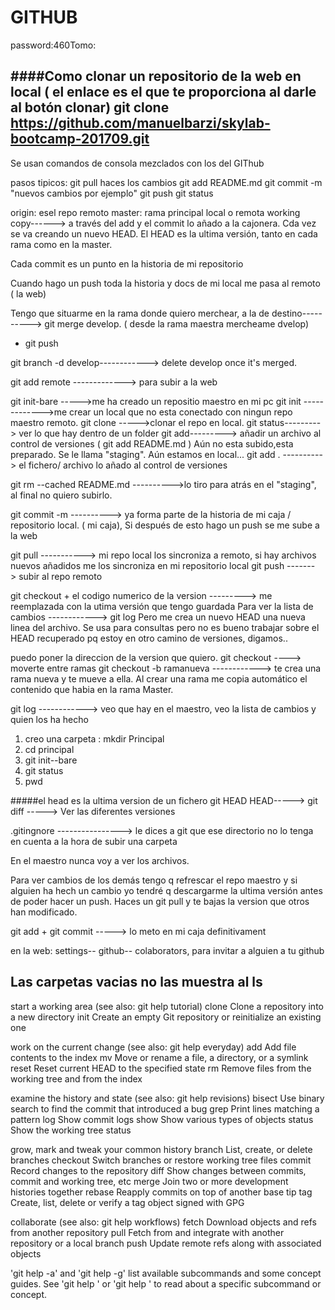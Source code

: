 GITHUB
======
password:460Tomo:

####Como clonar un repositorio de la web en local ( el enlace es el que te proporciona al darle al botón clonar)
 git clone https://github.com/manuelbarzi/skylab-bootcamp-201709.git
-------------------------------------------------------------------------------
Se usan comandos de consola mezclados con los del GIThub

pasos tipicos:
git pull
haces los cambios
git add README.md
git commit -m "nuevos cambios por ejemplo"
git push
git status

origin: esel repo remoto
master: rama principal local o remota
working copy------> a través del add y el commit lo añado a la cajonera. Cda vez se va creando un nuevo HEAD. El HEAD es la ultima versión, tanto en cada rama como en la master.

Cada commit es un punto en la historia de mi repositorio

Cuando hago un push toda la historia y docs de mi local me pasa al remoto ( la web)

Tengo que situarme en la rama donde quiero merchear, a la de destino----------> git merge develop. ( desde la rama maestra mercheame dvelop)
 + git push


git branch -d develop------------> delete develop once it's merged.

git add remote -------------> para subir a la web

git init-bare ----->me ha creado un repositio maestro en mi pc 
git init ------------->me crear un local que no esta conectado con ningun repo maestro remoto.
git clone ----->clonar el repo en local.
git status---------> ver lo que hay dentro de un folder
git add---------> añadir un archivo al control de versiones ( git add README.md ) Aún no esta subido,esta preparado. Se le llama "staging". Aún estamos en local...
git add . ----------> el fichero/ archivo lo añado al control de versiones 

git rm  --cached README.md ---------->lo tiro para atrás en el "staging", al final no quiero subirlo.


git commit -m ----------> ya forma parte de la historia de mi caja / repositorio local. ( mi caja), 
Si después de esto hago un push se me sube a la web



git pull -----------> mi repo local los sincroniza a remoto, si hay archivos nuevos añadidos me los sincroniza en mi repositorio local
git push -------> subir al repo remoto

git checkout + el codigo numerico de la version ---------> me reemplazada con la utima versión que tengo guardada
Para ver la lista de cambios ------------> git log
Pero me crea un nuevo HEAD una nueva linea del archivo. Se usa para consultas pero no es bueno trabajar  sobre el HEAD recuperado pq estoy en otro camino de versiones, digamos..



 puedo poner la direccion de la version que quiero.
git checkout ----> moverte entre ramas
git checkout -b ramanueva ------------> te crea una rama nueva y te mueve a ella. Al crear una rama me copia automático el contenido que habia en la rama Master.


git log ------------> veo que hay en el maestro, veo la lista de cambios y quien los ha hecho





 1. creo una carpeta : mkdir Principal
 2. cd principal
 3. git init--bare
 4. git status
 5. pwd
 

 
#####el head es la ultima version de un fichero 
git HEAD HEAD-----> 
git diff -----> Ver las diferentes versiones


.gitingnore ---------------->   le dices a git que ese directorio no lo tenga en cuenta a la hora de subir una carpeta



En el maestro nunca voy a ver los archivos. 

Para ver cambios de los demás tengo q refrescar el repo maestro y si alguien ha  hech un cambio yo tendré q descargarme la ultima versión antes de poder hacer un push.  Haces un  git pull y te bajas la version que otros han modificado.


git add + git commit -----> lo meto en mi caja definitivament

en la web: settings-- github-- colaborators, para invitar a alguien a tu github

Las carpetas vacias no las muestra al ls 
--------------------------------------------------------------------------
start a working area (see also: git help tutorial)
   clone      Clone a repository into a new directory
   init       Create an empty Git repository or reinitialize an existing one

work on the current change (see also: git help everyday)
   add        Add file contents to the index
   mv         Move or rename a file, a directory, or a symlink
   reset      Reset current HEAD to the specified state
   rm         Remove files from the working tree and from the index

examine the history and state (see also: git help revisions)
   bisect     Use binary search to find the commit that introduced a bug
   grep       Print lines matching a pattern
   log        Show commit logs
   show       Show various types of objects
   status     Show the working tree status

grow, mark and tweak your common history
   branch     List, create, or delete branches
   checkout   Switch branches or restore working tree files
   commit     Record changes to the repository
   diff       Show changes between commits, commit and working tree, etc
   merge      Join two or more development histories together
   rebase     Reapply commits on top of another base tip
   tag        Create, list, delete or verify a tag object signed with GPG

collaborate (see also: git help workflows)
   fetch      Download objects and refs from another repository
   pull       Fetch from and integrate with another repository or a local branch
   push       Update remote refs along with associated objects

'git help -a' and 'git help -g' list available subcommands and some
concept guides. See 'git help <command>' or 'git help <concept>'
to read about a specific subcommand or concept.


